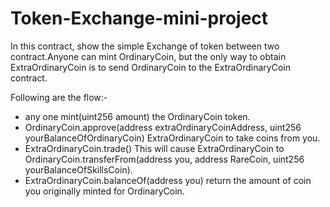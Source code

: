 # Token-Exchange-mini-project
In this contract, show the simple Exchange of token between two contract.Anyone can mint OrdinaryCoin, but the only way to obtain ExtraOrdinaryCoin is to send OrdinaryCoin to the ExtraOrdinaryCoin contract.


Following are the flow:- 
* any one mint(uint256 amount) the OrdinaryCoin token.
* OrdinaryCoin.approve(address extraOrdinaryCoinAddress, uint256 yourBalanceOfOrdinaryCoin) ExtraOrdinaryCoin to take coins from you.
* ExtraOrdinaryCoin.trade() This will cause ExtraOrdinaryCoin to OrdinaryCoin.transferFrom(address you, address RareCoin, uint256 yourBalanceOfSkillsCoin).
* ExtraOrdinaryCoin.balanceOf(address you) return the amount of coin you originally minted for OrdinaryCoin.